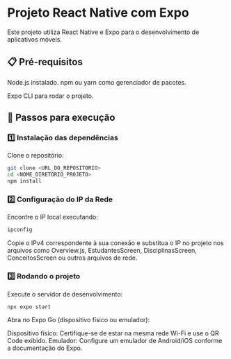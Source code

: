 # Projeto React Native com Expo
Este projeto utiliza React Native e Expo para o desenvolvimento de aplicativos móveis.

## 📋 Pré-requisitos
Node.js instalado.
npm ou yarn como gerenciador de pacotes.

Expo CLI para rodar o projeto.

## 🚀 Passos para execução

### 1️⃣ Instalação das dependências
Clone o repositório:

```bash 
git clone <URL_DO_REPOSITORIO>
cd <NOME_DIRETORIO_PROJETO>
npm install
```

### 2️⃣ Configuração do IP da Rede
Encontre o IP local executando:

```bash
ipconfig
```

Copie o IPv4 correspondente à sua conexão e substitua o IP no projeto nos arquivos como Overview.js, EstudantesScreen, DisciplinasScreen, ConceitosScreen ou outros arquivos de rede.

### 3️⃣ Rodando o projeto
Execute o servidor de desenvolvimento:

```bash
npx expo start
```

Abra no Expo Go (dispositivo físico ou emulador):

Dispositivo físico: Certifique-se de estar na mesma rede Wi-Fi e use o QR Code exibido.
Emulador: Configure um emulador de Android/iOS conforme a documentação do Expo.
